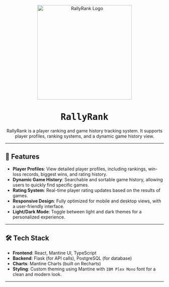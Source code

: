 <p align="center">
  <img src="frontend/vite-rallyrank/pages/RallyRankLogo.png" alt="RallyRank Logo" width="300"/>
</p>

<h1 align="center" style="font-family: 'IBM Plex Mono', monospace;">RallyRank</h1>

<p align="center">
  RallyRank is a player ranking and game history tracking system. It supports player profiles, ranking systems, and a dynamic game history view.
</p>

---

## 🚀 Features

- **Player Profiles**: View detailed player profiles, including rankings, win-loss records, biggest wins, and rating history.
- **Dynamic Game History**: Searchable and sortable game history, allowing users to quickly find specific games.
- **Rating System**: Real-time player rating updates based on the results of games.
- **Responsive Design**: Fully optimized for mobile and desktop views, with a user-friendly interface.
- **Light/Dark Mode**: Toggle between light and dark themes for a personalized experience.

---

## 🛠️ Tech Stack

- **Frontend**: React, Mantine UI, TypeScript
- **Backend**: Flask (for API calls), PostgreSQL (for database)
- **Charts**: Mantine Charts (built on Recharts)
- **Styling**: Custom theming using Mantine with `IBM Plex Mono` font for a clean and modern look.

---